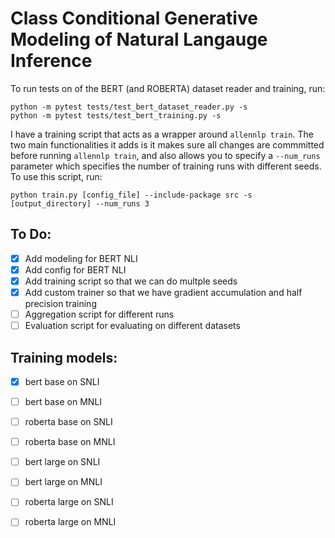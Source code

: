 # Class Conditional Generative Modeling of Natural Langauge Inference

To run tests on of the BERT (and ROBERTA) dataset reader and training, run:
```
python -m pytest tests/test_bert_dataset_reader.py -s
python -m pytest tests/test_bert_training.py -s
```

I have a training script that acts as a wrapper around `allennlp train`. 
The two main functionalities it adds is it makes sure all changes are commmitted before running `allennlp train`, 
and also allows you to specify a `--num_runs` parameter which specifies the number of training runs with
different seeds. To use this script, run:
```
python train.py [config_file] --include-package src -s [output_directory] --num_runs 3
```

## To Do:

- [x] Add modeling for BERT NLI
- [x] Add config for BERT NLI
- [x] Add training script so that we can do multple seeds
- [x] Add custom trainer so that we have gradient accumulation and half precision training
- [ ] Aggregation script for different runs
- [ ] Evaluation script for evaluating on different datasets

## Training models:
- [x] bert base on SNLI
- [ ] bert base on MNLI
- [ ] roberta base on SNLI
- [ ] roberta base on MNLI

- [ ] bert large on SNLI
- [ ] bert large on MNLI
- [ ] roberta large on SNLI
- [ ] roberta large on MNLI
